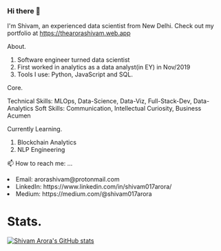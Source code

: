 ### Hi there 👋

I'm Shivam, an experienced data scientist from New Delhi. Check out my portfolio at https://thearorashivam.web.app

About.

1. Software engineer turned data scientist
2. First worked in analytics as a data analyst(in EY) in Nov/2019
3. Tools I use: Python, JavaScript and SQL.

Core.

Technical Skills: MLOps, Data-Science, Data-Viz, Full-Stack-Dev, Data-Analytics
Soft Skills: Communication, Intellectual Curiosity, Business Acumen

Currently Learning.

1. Blockchain Analytics
2. NLP Engineering

📫 How to reach me: ...
<li> Email: arorashivam@protonmail.com </li>
<li> LinkedIn: https://www.linkedin.com/in/shivam017arora/  </li>
<li> Medium: https://medium.com/@shivam017arora </li>

# Stats.

[![Shivam Arora's GitHub stats](https://github-readme-stats.vercel.app/api?username=shivam017arora)](https://github.com/anuraghazra/github-readme-stats)


<!--
**shivam017arora/shivam017arora** is a ✨ _special_ ✨ repository because its `README.md` (this file) appears on your GitHub profile.

Here are some ideas to get you started:

- 🔭 I’m currently working on ...
- 🌱 I’m currently learning ...
- 👯 I’m looking to collaborate on ...
- 🤔 I’m looking for help with ...
- 💬 Ask me about ...
- 📫 How to reach me: ...
- 😄 Pronouns: ...
- ⚡ Fun fact: ...
-->
